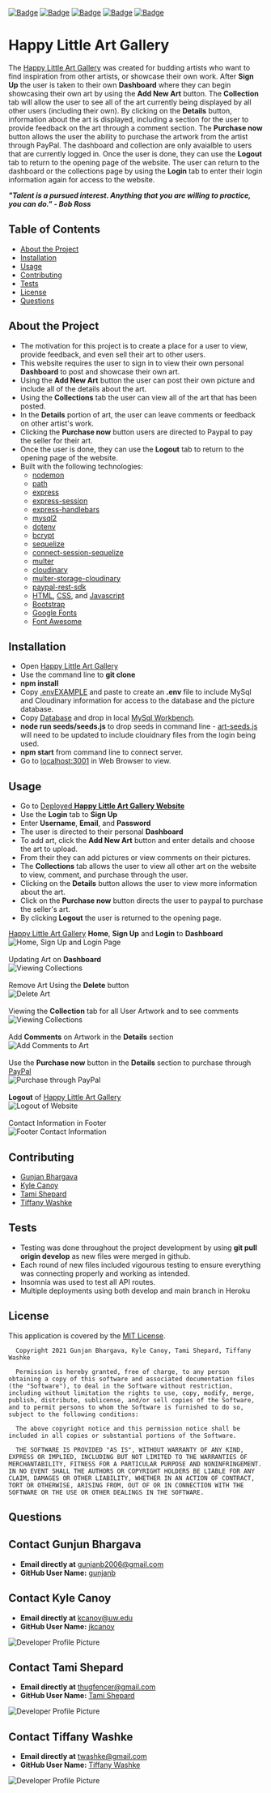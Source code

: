 [![Badge](https://img.shields.io/badge/GitHub-gunjanb-orange?style=flat-square&logo=appveyor)](https://github.com/gunjanb)
[![Badge](https://img.shields.io/badge/GitHub-jkcanoy-yellow?style=flat-square&logo=appveyor)](https://github.com/jkcanoy)
[![Badge](https://img.shields.io/badge/GitHub-FettBoba-green?style=flat-square&logo=appveyor)](https://github.com/Fett-Boba)
[![Badge](https://img.shields.io/badge/GitHub-twashke-blueviolet?style=flat-square&logo=appveyor)](https://github.com/twashke) [![Badge](https://img.shields.io/badge/License-MIT-blue)](https://opensource.org/licenses/MIT)

# Happy Little Art Gallery

The [Happy Little Art Gallery](https://happylittleartgallery072021.herokuapp.com/) was created for budding artists who want to find inspiration from other artists, or showcase their own work. After **Sign Up** the user is taken to their own **Dashboard** where they can begin showcasing their own art by using the **Add New Art** button. The **Collection** tab will allow the user to see all of the art currently being displayed by all other users (including their own). By clicking on the **Details** button, information about the art is displayed, including a section for the user to provide feedback on the art through a comment section. The **Purchase now** button allows the user the ability to purchase the artwork from the artist through PayPal. The dashboard and collection are only avaialble to users that are currently logged in. Once the user is done, they can use the **Logout** tab to return to the opening page of the website. The user can return to the dashboard or the collections page by using the **Login** tab to enter their login information again for access to the website.

**_"Talent is a pursued interest. Anything that you are willing to practice, you can do." - Bob Ross_**

## Table of Contents

- [About the Project](#about-the-project)
- [Installation](#installation)
- [Usage](#usage)
- [Contributing](#contributing)
- [Tests](#tests)
- [License](#license)
- [Questions](#questions)

## About the Project

- The motivation for this project is to create a place for a user to view, provide feedback, and even sell their art to other users.
- This website requires the user to sign in to view their own personal **Dashboard** to post and showcase their own art.
- Using the **Add New Art** button the user can post their own picture and include all of the details about the art.
- Using the **Collections** tab the user can view all of the art that has been posted.
- In the **Details** portion of art, the user can leave comments or feedback on other artist's work.
- Clicking the **Purchase now** button users are directed to Paypal to pay the seller for their art.
- Once the user is done, they can use the **Logout** tab to return to the opening page of the website.
- Built with the following technologies:
  - [nodemon](https://www.npmjs.com/package/nodemon)
  - [path](https://www.npmjs.com/package/path)
  - [express](https://www.npmjs.com/package/express)
  - [express-session](https://www.npmjs.com/package/express-session)
  - [express-handlebars](https://www.npmjs.com/package/express-handlebars)
  - [mysql2](https://www.npmjs.com/package/mysql2)
  - [dotenv](https://www.npmjs.com/package/dotenv)
  - [bcrypt](https://www.npmjs.com/package/bcrypt)
  - [sequelize](https://www.npmjs.com/package/sequelize)
  - [connect-session-sequelize](https://www.npmjs.com/package/connect-session-sequelize)
  - [multer](https://www.npmjs.com/package/multer)
  - [cloudinary](https://www.npmjs.com/package/cloudinary)
  - [multer-storage-cloudinary](https://www.npmjs.com/package/multer-storage-cloudinary)
  - [paypal-rest-sdk](https://www.npmjs.com/package/paypal-rest-sdk)
  - [HTML](https://www.w3schools.com/html/), [CSS](https://www.w3.org/Style/CSS/Overview.en.html), and [Javascript](https://www.javascript.com/)
  - [Bootstrap](https://getbootstrap.com/)
  - [Google Fonts](https://fonts.google.com/)
  - [Font Awesome](https://fontawesome.com/)

## Installation

- Open [Happy Little Art Gallery](https://github.com/twashke/Art-Gallery)
- Use the command line to **git clone**
- **npm install**
- Copy [.envEXAMPLE](.env.EXAMPLE) and paste to create an **.env** file to include MySql and Cloudinary information for access to the database and the picture database.
- Copy [Database](/db/schema.sql) and drop in local [MySql Workbench](https://www.mysql.com/products/workbench/).
- **node run seeds/seeds.js** to drop seeds in command line - [art-seeds.js](seeds/art-seeds.js) will need to be updated to include clouidnary files from the login being used.
- **npm start** from command line to connect server.
- Go to [localhost:3001](http://localhost:3001/) in Web Browser to view.

## Usage

- Go to [Deployed **Happy Little Art Gallery Website**](https://happylittleartgallery072021.herokuapp.com/)
- Use the **Login** tab to **Sign Up**
- Enter **Username**, **Email**, and **Password**
- The user is directed to their personal **Dashboard**
- To add art, click the **Add New Art** button and enter details and choose the art to upload.
- From their they can add pictures or view comments on their pictures.
- The **Collections** tab allows the user to view all other art on the website to view, comment, and purchase through the user.
- Clicking on the **Details** button allows the user to view more information about the art.
- Click on the **Purchase now** button directs the user to paypal to purchase the seller's art.
- By clicking **Logout** the user is returned to the opening page.

[Happy Little Art Gallery](https://happylittleartgallery072021.herokuapp.com/) **Home**, **Sign Up** and **Login** to **Dashboard** \
![Home, Sign Up and Login Page](public/images/home-login-signup.gif) \
\
Updating Art on **Dashboard** \
![Viewing Collections](public/images/update-art-details.gif) \
\
Remove Art Using the **Delete** button \
![Delete Art](public/images/delete-art.gif) \
\
Viewing the **Collection** tab for all User Artwork and to see comments \
![Viewing Collections](public/images/collections-tab.gif) \
\
Add **Comments** on Artwork in the **Details** section \
![Add Comments to Art](public/images/add-comment.gif) \
\
Use the **Purchase now** button in the **Details** section to purchase through [PayPal](https://www.paypal.com/us/home) \
![Purchase through PayPal](public/images/purchase-paypal.gif) \
\
**Logout** of [Happy Little Art Gallery](https://happylittleartgallery072021.herokuapp.com/) \
![Logout of Website](public/images/logout.gif) \
\
Contact Information in Footer \
![Footer Contact Information](public/images/footer-contact-info.gif)

## Contributing

- [Gunjan Bhargava](#Contact-Gunjun-Bhargava)
- [Kyle Canoy](#Contact-Kyle-Canoy)
- [Tami Shepard](#Contact-Tami-Shepard)
- [Tiffany Washke](#Contact-Tiffany-Washke)

## Tests

- Testing was done throughout the project development by using **git pull origin develop** as new files were merged in github.
- Each round of new files included vigourous testing to ensure everything was connecting properly and working as intended.
- Insomnia was used to test all API routes.
- Multiple deployments using both develop and main branch in Heroku

## License

This application is covered by the [MIT License](https://opensource.org/licenses/MIT).

      Copyright 2021 Gunjan Bhargava, Kyle Canoy, Tami Shepard, Tiffany Washke

      Permission is hereby granted, free of charge, to any person obtaining a copy of this software and associated documentation files (the "Software"), to deal in the Software without restriction, including without limitation the rights to use, copy, modify, merge, publish, distribute, sublicense, and/or sell copies of the Software, and to permit persons to whom the Software is furnished to do so, subject to the following conditions:

      The above copyright notice and this permission notice shall be included in all copies or substantial portions of the Software.

      THE SOFTWARE IS PROVIDED "AS IS", WITHOUT WARRANTY OF ANY KIND, EXPRESS OR IMPLIED, INCLUDING BUT NOT LIMITED TO THE WARRANTIES OF MERCHANTABILITY, FITNESS FOR A PARTICULAR PURPOSE AND NONINFRINGEMENT. IN NO EVENT SHALL THE AUTHORS OR COPYRIGHT HOLDERS BE LIABLE FOR ANY CLAIM, DAMAGES OR OTHER LIABILITY, WHETHER IN AN ACTION OF CONTRACT, TORT OR OTHERWISE, ARISING FROM, OUT OF OR IN CONNECTION WITH THE SOFTWARE OR THE USE OR OTHER DEALINGS IN THE SOFTWARE.

## Questions

## **Contact Gunjun Bhargava**

- **Email directly at** gunjanb2006@gmail.com
- **GitHub User Name:** [gunjanb](https://github.com/gunjanb)

## **Contact Kyle Canoy**

- **Email directly at** kcanoy@uw.edu
- **GitHub User Name:** [jkcanoy](https://github.com/jkcanoy)

![Developer Profile Picture](https://avatars.githubusercontent.com/u/78453584?v=4)

## **Contact Tami Shepard**

- **Email directly at** thugfencer@gmail.com
- **GitHub User Name:** [Tami Shepard](https://github.com/Fett-Boba)

![Developer Profile Picture](https://avatars.githubusercontent.com/u/80312113?v=4)

## **Contact Tiffany Washke**

- **Email directly at** twashke@gmail.com
- **GitHub User Name:** [Tiffany Washke](https://github.com/twashke)

![Developer Profile Picture](https://avatars.githubusercontent.com/u/79234530?v=4)
